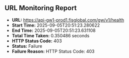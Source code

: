 ## URL Monitoring Report

- **URL:** https://api-gw1-prod1.fisglobal.com/gw/v1/health
- **Start Time:** 2025-09-05T20:51:23.280622
- **End Time:** 2025-09-05T20:51:23.631108
- **Total Time Taken:** 0.350486 seconds
- **HTTP Status Code:** 403
- **Status:** Failure
- **Failure Reason:** HTTP Status Code: 403
